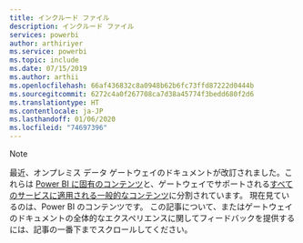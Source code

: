 ```yaml
---
title: インクルード ファイル
description: インクルード ファイル
services: powerbi
author: arthiriyer
ms.service: powerbi
ms.topic: include
ms.date: 07/15/2019
ms.author: arthii
ms.openlocfilehash: 66af436832c8a0948b62b6fc73ffd87222d0444b
ms.sourcegitcommit: 6272c4a0f267708ca7d38a45774f3bedd680f2d6
ms.translationtype: HT
ms.contentlocale: ja-JP
ms.lasthandoff: 01/06/2020
ms.locfileid: "74697396"
---
```

> [!NOTE]
> 最近、オンプレミス データ ゲートウェイのドキュメントが改訂されました。これらは [Power BI に固有のコンテンツ](/power-bi/service-gateway-onprem)と、ゲートウェイでサポートされる[すべてのサービスに適用される一般的なコンテンツ](/data-integration/gateway/service-gateway-onprem)に分割されています。 現在見ているのは、Power BI のコンテンツです。 この記事について、またはゲートウェイのドキュメントの全体的なエクスペリエンスに関してフィードバックを提供するには、記事の一番下までスクロールしてください。